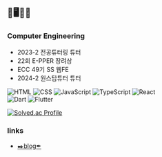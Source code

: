 ## 🐋🖥️💙📘
### Computer Engineering
- 2023-2 전공튜터링 튜터
- 22회 E-PPER 장려상
- ECC 49기 SS 웹FE
- 2024-2 원스탑튜터 튜터


<img alt="HTML" src ="https://img.shields.io/badge/HTML-E34F26.svg?&style=for-the-badge&logo=HTML5&logoColor=white"/> <img alt="CSS" src ="https://img.shields.io/badge/CSS-1572B6.svg?&style=for-the-badge&logo=CSS3&logoColor=white"/> <img alt="JavaScript" src ="https://img.shields.io/badge/JavaScript-F7DF1E.svg?&style=for-the-badge&logo=JavaScript&logoColor=white"/> <img alt="TypeScript" src ="https://img.shields.io/badge/TypeScript-3178C6.svg?&style=for-the-badge&logo=TypeScript&logoColor=white"/> <img alt="React" src ="https://img.shields.io/badge/React-61DAFB.svg?&style=for-the-badge&logo=React&logoColor=white"/> <br/>
<img alt="Dart" src ="https://img.shields.io/badge/Dart-0175C2.svg?&style=for-the-badge&logo=Dart&logoColor=white"/> <img alt="Flutter" src ="https://img.shields.io/badge/Flutter-02569B.svg?&style=for-the-badge&logo=Flutter&logoColor=white"/> 

[![Solved.ac Profile](http://mazassumnida.wtf/api/v2/generate_badge?boj=staple1231)](https://solved.ac/staple1231/)

### links
- [✒️blog✒ ](https://day4fternoon.tistory.com/)
<!--
**avocado8/avocado8** is a ✨ _special_ ✨ repository because its `README.md` (this file) appears on your GitHub profile.

Here are some ideas to get you started:

- 🔭 I’m currently working on ...
- 🌱 I’m currently learning ...
- 👯 I’m looking to collaborate on ...
- 🤔 I’m looking for help with ...
- 💬 Ask me about ...
- 📫 How to reach me: ...
- 😄 Pronouns: ...
- ⚡ Fun fact: ...
-->
